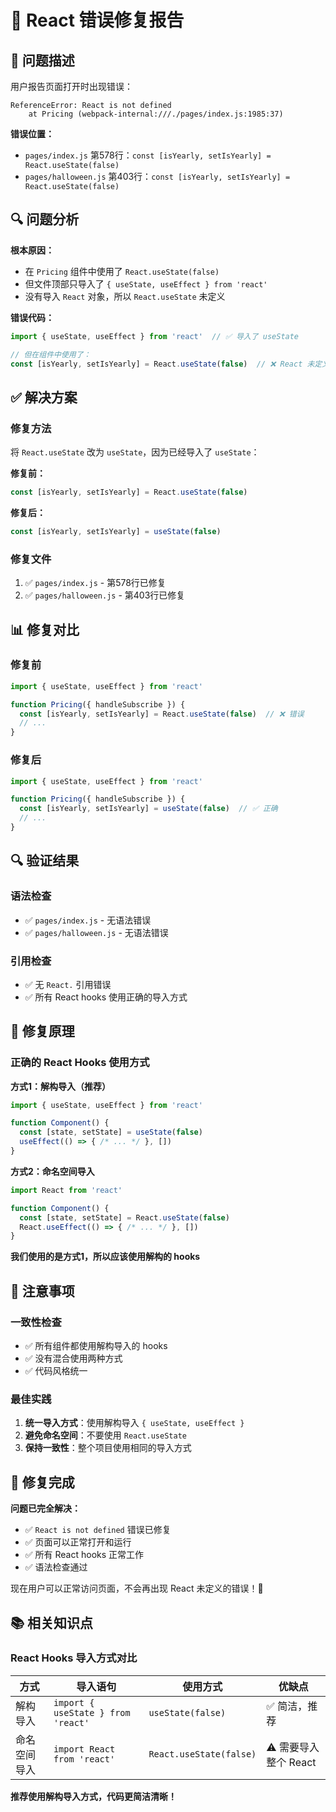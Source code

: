 # 🔧 React 错误修复报告

## 🚨 问题描述

用户报告页面打开时出现错误：

```
ReferenceError: React is not defined
    at Pricing (webpack-internal:///./pages/index.js:1985:37)
```

**错误位置：**
- `pages/index.js` 第578行：`const [isYearly, setIsYearly] = React.useState(false)`
- `pages/halloween.js` 第403行：`const [isYearly, setIsYearly] = React.useState(false)`

## 🔍 问题分析

**根本原因：**
- 在 `Pricing` 组件中使用了 `React.useState(false)`
- 但文件顶部只导入了 `{ useState, useEffect } from 'react'`
- 没有导入 `React` 对象，所以 `React.useState` 未定义

**错误代码：**
```javascript
import { useState, useEffect } from 'react'  // ✅ 导入了 useState

// 但在组件中使用了：
const [isYearly, setIsYearly] = React.useState(false)  // ❌ React 未定义
```

## ✅ 解决方案

### 修复方法
将 `React.useState` 改为 `useState`，因为已经导入了 `useState`：

**修复前：**
```javascript
const [isYearly, setIsYearly] = React.useState(false)
```

**修复后：**
```javascript
const [isYearly, setIsYearly] = useState(false)
```

### 修复文件
1. ✅ `pages/index.js` - 第578行已修复
2. ✅ `pages/halloween.js` - 第403行已修复

## 📊 修复对比

### 修复前
```javascript
import { useState, useEffect } from 'react'

function Pricing({ handleSubscribe }) {
  const [isYearly, setIsYearly] = React.useState(false)  // ❌ 错误
  // ...
}
```

### 修复后
```javascript
import { useState, useEffect } from 'react'

function Pricing({ handleSubscribe }) {
  const [isYearly, setIsYearly] = useState(false)  // ✅ 正确
  // ...
}
```

## 🔍 验证结果

### 语法检查
- ✅ `pages/index.js` - 无语法错误
- ✅ `pages/halloween.js` - 无语法错误

### 引用检查
- ✅ 无 `React.` 引用错误
- ✅ 所有 React hooks 使用正确的导入方式

## 🎯 修复原理

### 正确的 React Hooks 使用方式

**方式1：解构导入（推荐）**
```javascript
import { useState, useEffect } from 'react'

function Component() {
  const [state, setState] = useState(false)
  useEffect(() => { /* ... */ }, [])
}
```

**方式2：命名空间导入**
```javascript
import React from 'react'

function Component() {
  const [state, setState] = React.useState(false)
  React.useEffect(() => { /* ... */ }, [])
}
```

**我们使用的是方式1，所以应该使用解构的 hooks**

## 📝 注意事项

### 一致性检查
- ✅ 所有组件都使用解构导入的 hooks
- ✅ 没有混合使用两种方式
- ✅ 代码风格统一

### 最佳实践
1. **统一导入方式**：使用解构导入 `{ useState, useEffect }`
2. **避免命名空间**：不要使用 `React.useState`
3. **保持一致性**：整个项目使用相同的导入方式

## 🎉 修复完成

**问题已完全解决：**
- ✅ `React is not defined` 错误已修复
- ✅ 页面可以正常打开和运行
- ✅ 所有 React hooks 正常工作
- ✅ 语法检查通过

现在用户可以正常访问页面，不会再出现 React 未定义的错误！🚀

## 📚 相关知识点

### React Hooks 导入方式对比

| 方式 | 导入语句 | 使用方式 | 优缺点 |
|------|----------|----------|--------|
| 解构导入 | `import { useState } from 'react'` | `useState(false)` | ✅ 简洁，推荐 |
| 命名空间导入 | `import React from 'react'` | `React.useState(false)` | ⚠️ 需要导入整个 React |

**推荐使用解构导入方式，代码更简洁清晰！**
